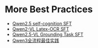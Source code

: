 
# More Best Practices

- [Qwen2.5 self-cognition SFT](https://github.com/modelscope/ms-swift/tree/main/examples/notebook/qwen2_5-self-cognition)
- [Qwen2-VL Latex-OCR SFT](https://github.com/modelscope/ms-swift/tree/main/examples/notebook/qwen2vl-ocr)
- [Qwen2.5-VL Grounding Task SFT](https://github.com/modelscope/ms-swift/tree/main/examples/notebook/qwen2_5-vl-grounding)
- [Qwen3全流程最佳实践](https://github.com/modelscope/ms-swift/issues/4030)
